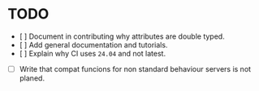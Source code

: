 # TODO

- [ ] Document in contributing why attributes are double typed.
- [ ] Add general documentation and tutorials.
- [ ] Explain why CI uses `24.04` and not latest.
- [ ] Write that compat funcions for non standard behaviour servers is not planed.
